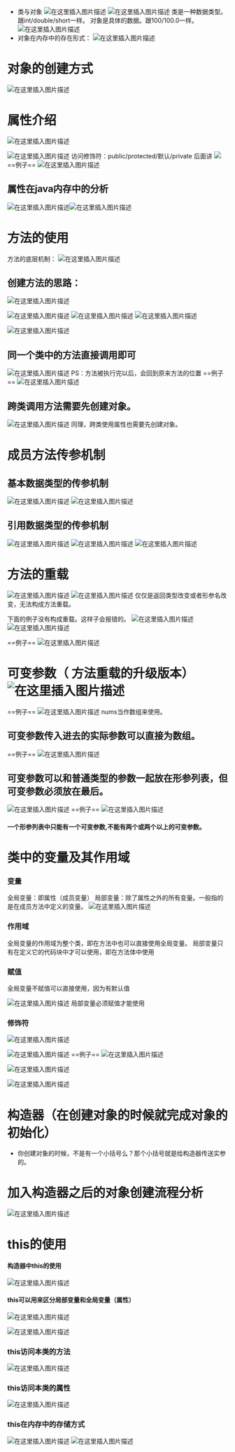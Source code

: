 ﻿- 类与对象
![在这里插入图片描述](https://img-blog.csdnimg.cn/9e752ce241cf40a584211aaee1904890.png?x-oss-process=image/watermark,type_ZHJvaWRzYW5zZmFsbGJhY2s,shadow_50,text_Q1NETiBATkpVU1RaSkM=,size_20,color_FFFFFF,t_70,g_se,x_16)
![在这里插入图片描述](https://img-blog.csdnimg.cn/fb98efbdf19c461eb75f0b47f5aefda0.png?x-oss-process=image/watermark,type_ZHJvaWRzYW5zZmFsbGJhY2s,shadow_50,text_Q1NETiBATkpVU1RaSkM=,size_20,color_FFFFFF,t_70,g_se,x_16)
类是一种数据类型。跟int/double/short一样。
对象是具体的数据。跟100/100.0一样。
![在这里插入图片描述](https://img-blog.csdnimg.cn/4d00043ab0b54c0e858c85005eda36f3.png?x-oss-process=image/watermark,type_ZHJvaWRzYW5zZmFsbGJhY2s,shadow_50,text_Q1NETiBATkpVU1RaSkM=,size_20,color_FFFFFF,t_70,g_se,x_16)
- 对象在内存中的存在形式：
![在这里插入图片描述](https://img-blog.csdnimg.cn/8fadb2bf64fd45c096dbbbc12f7f66c7.png?x-oss-process=image/watermark,type_ZHJvaWRzYW5zZmFsbGJhY2s,shadow_50,text_Q1NETiBATkpVU1RaSkM=,size_20,color_FFFFFF,t_70,g_se,x_16)
# 对象的创建方式
![在这里插入图片描述](https://img-blog.csdnimg.cn/fb7e322ffdfa4adfb8c8143864c3c40c.png?x-oss-process=image/watermark,type_ZHJvaWRzYW5zZmFsbGJhY2s,shadow_50,text_Q1NETiBATkpVU1RaSkM=,size_20,color_FFFFFF,t_70,g_se,x_16)




# 属性介绍
![在这里插入图片描述](https://img-blog.csdnimg.cn/937986c185b945a59e9fdbcf20e1883b.png?x-oss-process=image/watermark,type_ZHJvaWRzYW5zZmFsbGJhY2s,shadow_50,text_Q1NETiBATkpVU1RaSkM=,size_20,color_FFFFFF,t_70,g_se,x_16)

![在这里插入图片描述](https://img-blog.csdnimg.cn/39e929174b394474bdf02803d79f7fec.png?x-oss-process=image/watermark,type_ZHJvaWRzYW5zZmFsbGJhY2s,shadow_50,text_Q1NETiBATkpVU1RaSkM=,size_20,color_FFFFFF,t_70,g_se,x_16)
访问修饰符：public/protected/默认/private 后面讲
![ ](https://img-blog.csdnimg.cn/4e99c6c731ef4fb9a282a4268c717cd1.png?x-oss-process=image/watermark,type_ZHJvaWRzYW5zZmFsbGJhY2s,shadow_50,text_Q1NETiBATkpVU1RaSkM=,size_20,color_FFFFFF,t_70,g_se,x_16)
==例子==
![在这里插入图片描述](https://img-blog.csdnimg.cn/51502c203bc44213b54f745ff462b42c.png?x-oss-process=image/watermark,type_ZHJvaWRzYW5zZmFsbGJhY2s,shadow_50,text_Q1NETiBATkpVU1RaSkM=,size_20,color_FFFFFF,t_70,g_se,x_16)



## 属性在java内存中的分析
![在这里插入图片描述](https://img-blog.csdnimg.cn/80d9e3d7f2864f62887e8d8ee7185b13.png?x-oss-process=image/watermark,type_ZHJvaWRzYW5zZmFsbGJhY2s,shadow_50,text_Q1NETiBATkpVU1RaSkM=,size_20,color_FFFFFF,t_70,g_se,x_16)![在这里插入图片描述](https://img-blog.csdnimg.cn/c35e7e0795cc4853b1a47253bcc8b90b.png?x-oss-process=image/watermark,type_ZHJvaWRzYW5zZmFsbGJhY2s,shadow_50,text_Q1NETiBATkpVU1RaSkM=,size_20,color_FFFFFF,t_70,g_se,x_16)
# 方法的使用
方法的底层机制：
![在这里插入图片描述](https://img-blog.csdnimg.cn/7371a5a3bd02418fbce3732fd475b9e2.png?x-oss-process=image/watermark,type_ZHJvaWRzYW5zZmFsbGJhY2s,shadow_50,text_Q1NETiBATkpVU1RaSkM=,size_20,color_FFFFFF,t_70,g_se,x_16)
## 创建方法的思路：
![在这里插入图片描述](https://img-blog.csdnimg.cn/83d287750a634085abc6d7aaf0f66831.png?x-oss-process=image/watermark,type_ZHJvaWRzYW5zZmFsbGJhY2s,shadow_50,text_Q1NETiBATkpVU1RaSkM=,size_20,color_FFFFFF,t_70,g_se,x_16)




![在这里插入图片描述](https://img-blog.csdnimg.cn/b3444bb0ef6e4ce8af20abc178fcb662.png?x-oss-process=image/watermark,type_ZHJvaWRzYW5zZmFsbGJhY2s,shadow_50,text_Q1NETiBATkpVU1RaSkM=,size_20,color_FFFFFF,t_70,g_se,x_16)
![在这里插入图片描述](https://img-blog.csdnimg.cn/dfae6fda5d9449cd955c99c725e200cd.png?x-oss-process=image/watermark,type_ZHJvaWRzYW5zZmFsbGJhY2s,shadow_50,text_Q1NETiBATkpVU1RaSkM=,size_20,color_FFFFFF,t_70,g_se,x_16)
![在这里插入图片描述](https://img-blog.csdnimg.cn/4eb2c58cbd5d45dc9461cfb91da6786e.png?x-oss-process=image/watermark,type_ZHJvaWRzYW5zZmFsbGJhY2s,shadow_50,text_Q1NETiBATkpVU1RaSkM=,size_20,color_FFFFFF,t_70,g_se,x_16)





![在这里插入图片描述](https://img-blog.csdnimg.cn/3bd268e994ea49d1a5477dd2eab7f36e.png?x-oss-process=image/watermark,type_ZHJvaWRzYW5zZmFsbGJhY2s,shadow_50,text_Q1NETiBATkpVU1RaSkM=,size_20,color_FFFFFF,t_70,g_se,x_16)
## 同一个类中的方法直接调用即可
![在这里插入图片描述](https://img-blog.csdnimg.cn/bccd6003bf174002b3dc0e9449ec4917.png?x-oss-process=image/watermark,type_ZHJvaWRzYW5zZmFsbGJhY2s,shadow_50,text_Q1NETiBATkpVU1RaSkM=,size_20,color_FFFFFF,t_70,g_se,x_16)
PS：方法被执行完以后，会回到原来方法的位置
==例子==
![在这里插入图片描述](https://img-blog.csdnimg.cn/a02ec0af2ae642c4b565b37dfe9cf56c.png?x-oss-process=image/watermark,type_ZHJvaWRzYW5zZmFsbGJhY2s,shadow_50,text_Q1NETiBATkpVU1RaSkM=,size_20,color_FFFFFF,t_70,g_se,x_16)

## 跨类调用方法需要先创建对象。
![在这里插入图片描述](https://img-blog.csdnimg.cn/63e50f9d3791472297a34a7da543d595.png?x-oss-process=image/watermark,type_ZHJvaWRzYW5zZmFsbGJhY2s,shadow_50,text_Q1NETiBATkpVU1RaSkM=,size_20,color_FFFFFF,t_70,g_se,x_16)
同理，跨类使用属性也需要先创建对象。
# 成员方法传参机制
## 基本数据类型的传参机制
![在这里插入图片描述](https://img-blog.csdnimg.cn/3ce1412947ab4fec8a7ed5902ceb6e7a.png?x-oss-process=image/watermark,type_ZHJvaWRzYW5zZmFsbGJhY2s,shadow_50,text_Q1NETiBATkpVU1RaSkM=,size_20,color_FFFFFF,t_70,g_se,x_16)
![在这里插入图片描述](https://img-blog.csdnimg.cn/c622a0ea1d1f4321ad9fe81adc9ab8b5.png)
## 引用数据类型的传参机制
![在这里插入图片描述](https://img-blog.csdnimg.cn/c6e428f9c8394229982b925ce6cc328f.png?x-oss-process=image/watermark,type_ZHJvaWRzYW5zZmFsbGJhY2s,shadow_50,text_Q1NETiBATkpVU1RaSkM=,size_20,color_FFFFFF,t_70,g_se,x_16)
![在这里插入图片描述](https://img-blog.csdnimg.cn/0b2687e6d2ce465092caec04d60aa34e.png?x-oss-process=image/watermark,type_ZHJvaWRzYW5zZmFsbGJhY2s,shadow_50,text_Q1NETiBATkpVU1RaSkM=,size_20,color_FFFFFF,t_70,g_se,x_16)
![在这里插入图片描述](https://img-blog.csdnimg.cn/8b4d45d0e232496ab119cc57cd7da387.png)
# 方法的重载
![在这里插入图片描述](https://img-blog.csdnimg.cn/8bdb3aac005746f59bb830816135fc3e.png?x-oss-process=image/watermark,type_ZHJvaWRzYW5zZmFsbGJhY2s,shadow_50,text_Q1NETiBATkpVU1RaSkM=,size_20,color_FFFFFF,t_70,g_se,x_16)
![在这里插入图片描述](https://img-blog.csdnimg.cn/229e494981194783bb26da7069f027b8.png?x-oss-process=image/watermark,type_ZHJvaWRzYW5zZmFsbGJhY2s,shadow_50,text_Q1NETiBATkpVU1RaSkM=,size_20,color_FFFFFF,t_70,g_se,x_16)
仅仅是返回类型改变或者形参名改变，无法构成方法重载。




下面的例子没有构成重载。这样子会报错的。
![在这里插入图片描述](https://img-blog.csdnimg.cn/9c2ee6d2ba074d7e81ee47df20a07738.png?x-oss-process=image/watermark,type_ZHJvaWRzYW5zZmFsbGJhY2s,shadow_50,text_Q1NETiBATkpVU1RaSkM=,size_20,color_FFFFFF,t_70,g_se,x_16)
![在这里插入图片描述](https://img-blog.csdnimg.cn/640f1e3fc95747e9a9771dd99a387f10.png?x-oss-process=image/watermark,type_ZHJvaWRzYW5zZmFsbGJhY2s,shadow_50,text_Q1NETiBATkpVU1RaSkM=,size_20,color_FFFFFF,t_70,g_se,x_16)

==例子==
![在这里插入图片描述](https://img-blog.csdnimg.cn/f0bfad7d1c734a13885b0c15819cb9e8.png?x-oss-process=image/watermark,type_ZHJvaWRzYW5zZmFsbGJhY2s,shadow_50,text_Q1NETiBATkpVU1RaSkM=,size_20,color_FFFFFF,t_70,g_se,x_16)
# 可变参数（ 方法重载的升级版本）![在这里插入图片描述](https://img-blog.csdnimg.cn/a63113091cd54e03a95fae78ed99d467.png?x-oss-process=image/watermark,type_ZHJvaWRzYW5zZmFsbGJhY2s,shadow_50,text_Q1NETiBATkpVU1RaSkM=,size_20,color_FFFFFF,t_70,g_se,x_16)


==例子==
![在这里插入图片描述](https://img-blog.csdnimg.cn/05d95c9532cc4eb1a744df282dc27e53.png?x-oss-process=image/watermark,type_ZHJvaWRzYW5zZmFsbGJhY2s,shadow_50,text_Q1NETiBATkpVU1RaSkM=,size_20,color_FFFFFF,t_70,g_se,x_16)
nums当作数组来使用。


## 可变参数传入进去的实际参数可以直接为数组。
==例子==
![在这里插入图片描述](https://img-blog.csdnimg.cn/a74e3c91a49d4d1c88b5a62948a44e17.png?x-oss-process=image/watermark,type_ZHJvaWRzYW5zZmFsbGJhY2s,shadow_50,text_Q1NETiBATkpVU1RaSkM=,size_20,color_FFFFFF,t_70,g_se,x_16)
## 可变参数可以和普通类型的参数一起放在形参列表，但可变参数必须放在最后。
![在这里插入图片描述](https://img-blog.csdnimg.cn/175bdd414a6047d5a36569dcec52a63d.png?x-oss-process=image/watermark,type_ZHJvaWRzYW5zZmFsbGJhY2s,shadow_50,text_Q1NETiBATkpVU1RaSkM=,size_20,color_FFFFFF,t_70,g_se,x_16)
==例子==
![在这里插入图片描述](https://img-blog.csdnimg.cn/5f97c10c3f6a4f6ba056e9987354f272.png?x-oss-process=image/watermark,type_ZHJvaWRzYW5zZmFsbGJhY2s,shadow_50,text_Q1NETiBATkpVU1RaSkM=,size_20,color_FFFFFF,t_70,g_se,x_16)
#### 一个形参列表中只能有一个可变参数,不能有两个或两个以上的可变参数。

# 类中的变量及其作用域
### 变量
全局变量：即属性（成员变量）
局部变量：除了属性之外的所有变量。一般指的是在成员方法中定义的变量。
![在这里插入图片描述](https://img-blog.csdnimg.cn/de5a2c8feb244fd98b22f5d08815a1c9.png?x-oss-process=image/watermark,type_ZHJvaWRzYW5zZmFsbGJhY2s,shadow_50,text_Q1NETiBATkpVU1RaSkM=,size_20,color_FFFFFF,t_70,g_se,x_16)

### 作用域
全局变量的作用域为整个类，即在方法中也可以直接使用全局变量。
局部变量只有在定义它的代码块中才可以使用，即在方法体中使用

### 赋值
全局变量不赋值可以直接使用，因为有默认值

![在这里插入图片描述](https://img-blog.csdnimg.cn/f72fd81b6780431e8bf04061bb06a5fb.png)
局部变量必须赋值才能使用


### 修饰符
![在这里插入图片描述](https://img-blog.csdnimg.cn/77ff0165b0b2473895ab811ae1830550.png)



![在这里插入图片描述](https://img-blog.csdnimg.cn/c2389245313d47f1b6eee777f58dd201.png)
==例子==
![在这里插入图片描述](https://img-blog.csdnimg.cn/5564276801194adea831810a6cb510c9.png?x-oss-process=image/watermark,type_ZHJvaWRzYW5zZmFsbGJhY2s,shadow_50,text_Q1NETiBATkpVU1RaSkM=,size_20,color_FFFFFF,t_70,g_se,x_16)

![在这里插入图片描述](https://img-blog.csdnimg.cn/816c5e5222f64eb084772042c96d007c.png)

![在这里插入图片描述](https://img-blog.csdnimg.cn/722044a18a0446c4956f98ac6160ca0f.png)
# 构造器（在创建对象的时候就完成对象的初始化）
- 你创建对象的时候，不是有一个小括号么？那个小括号就是给构造器传送实参的。



# 加入构造器之后的对象创建流程分析

![在这里插入图片描述](https://img-blog.csdnimg.cn/4e6a4d88ee784788a252960f47d9209f.png?x-oss-process=image/watermark,type_ZHJvaWRzYW5zZmFsbGJhY2s,shadow_50,text_Q1NETiBATkpVU1RaSkM=,size_20,color_FFFFFF,t_70,g_se,x_16)




# this的使用
#### 构造器中this的使用
![在这里插入图片描述](https://img-blog.csdnimg.cn/3d64bc31c1b248a7b87a7835b1918500.png?x-oss-process=image/watermark,type_ZHJvaWRzYW5zZmFsbGJhY2s,shadow_50,text_Q1NETiBATkpVU1RaSkM=,size_20,color_FFFFFF,t_70,g_se,x_16)
#### this可以用来区分局部变量和全局变量（属性）
![在这里插入图片描述](https://img-blog.csdnimg.cn/6b8462c475d2462bad53f8638928d927.png)

![在这里插入图片描述](https://img-blog.csdnimg.cn/3b8690ef10794cdf80049c63a92a71eb.png?x-oss-process=image/watermark,type_ZHJvaWRzYW5zZmFsbGJhY2s,shadow_50,text_Q1NETiBATkpVU1RaSkM=,size_20,color_FFFFFF,t_70,g_se,x_16)


### this访问本类的方法
![在这里插入图片描述](https://img-blog.csdnimg.cn/c5f6f5ca6c9949f292293cb9d3130c20.png?x-oss-process=image/watermark,type_ZHJvaWRzYW5zZmFsbGJhY2s,shadow_50,text_Q1NETiBATkpVU1RaSkM=,size_20,color_FFFFFF,t_70,g_se,x_16)
### this访问本类的属性
![在这里插入图片描述](https://img-blog.csdnimg.cn/9c1bd16ca111432999550f33cdfd5b04.png?x-oss-process=image/watermark,type_ZHJvaWRzYW5zZmFsbGJhY2s,shadow_50,text_Q1NETiBATkpVU1RaSkM=,size_20,color_FFFFFF,t_70,g_se,x_16)


### this在内存中的存储方式
![在这里插入图片描述](https://img-blog.csdnimg.cn/00e6e5907723497fb8309abe57c610be.png?x-oss-process=image/watermark,type_ZHJvaWRzYW5zZmFsbGJhY2s,shadow_50,text_Q1NETiBATkpVU1RaSkM=,size_20,color_FFFFFF,t_70,g_se,x_16)
![在这里插入图片描述](https://img-blog.csdnimg.cn/b1364162e96743cbaa8bde5258694d91.png)
